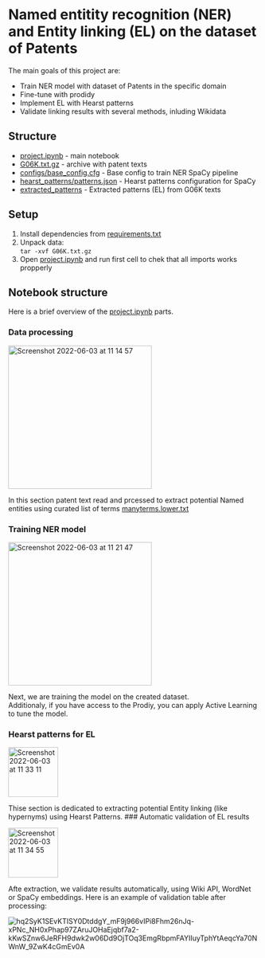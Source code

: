 # Named entitity recognition (NER) and Entity linking (EL) on the dataset of Patents

The main goals of this project are:
- Train NER model with dataset of Patents in the specific domain
- Fine-tune with prodidy 
- Implement EL with Hearst patterns
- Validate linking results with several methods, inluding Wikidata

## Structure
- [project.ipynb](./project.ipynb) - main notebook
- [G06K.txt.gz](./G06K.txt.gz) - archive with patent texts
- [configs/base_config.cfg](./configs/base_config.cfg) - Base config to train NER SpaCy pipeline
- [hearst_patterns/patterns.json](./hearst_patterns/patterns.json) - Hearst patterns configuration for SpaCy
- [extracted_patterns](./extracted_patterns) - Extracted patterns (EL) from G06K texts

## Setup
1) Install dependencies from [requirements.txt](./requirements.txt)
2) Unpack data:  
`tar -xvf G06K.txt.gz`
3) Open [project.ipynb](./project.ipynb) and run first cell to chek that all imports works propperly
## Notebook structure
Here is a brief overview of the [project.ipynb](./project.ipynb) parts.
### Data processing
<p align="left">
<img width="288" alt="Screenshot 2022-06-03 at 11 14 57" src="https://user-images.githubusercontent.com/13486777/171825899-a2840718-a1b3-4b7b-817a-6655eca3e334.png">
</p> 

In this section patent text read and prcessed to extract potential Named entities using curated list of terms [manyterms.lower.txt](./manyterms.lower.txt)



### Training NER model
<p align="left">
<img width="288" alt="Screenshot 2022-06-03 at 11 21 47" src="https://user-images.githubusercontent.com/13486777/171827126-9f090a9b-88c1-4f07-a77a-abd2ded36a3c.png">
</p> 

Next, we are training the model on the created dataset.  
Additionaly, if you have access to the Prodiy, you can apply Active Learning to tune the model. 

### Hearst patterns for EL
<p align="left">
<img height="100" alt="Screenshot 2022-06-03 at 11 33 11" src="https://user-images.githubusercontent.com/13486777/171829037-4c3fbd3c-a4be-4e0a-b6f9-2a866b64bc30.png">
</p> 
Thise section is dedicated to extracting potential Entity linking (like hypernyms) using Hearst Patterns.
### Automatic validation of EL results
<p align="left">
<img height="100" alt="Screenshot 2022-06-03 at 11 34 55" src="https://user-images.githubusercontent.com/13486777/171829378-7bfd461d-d702-414e-a29d-f04bafd4e22e.png">
</p> 
Afte extraction, we validate results automatically, using Wiki API, WordNet or SpaCy embeddings. Here is an example of validation table after processing:

![hq2SyK1SEvKTISY0DtddgY_mF9j966vIPi8Fhm26nJq-xPNc_NH0xPhap97ZAruJOHaEjqbf7a2-kKwSZnw6JeRFH9dwk2w06Dd9OjTOq3EmgRbpmFAYIIuyTphYtAeqcYa70NWnW_9ZwK4cGmEv0A](https://user-images.githubusercontent.com/13486777/171829683-9071bfea-6aea-474d-bb08-59559703d70b.png)

<!-- ---

## 🫡 Thanks  -->
